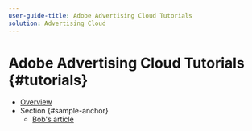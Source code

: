 ```yaml
---
user-guide-title: Adobe Advertising Cloud Tutorials
solution: Advertising Cloud
---
```


# Adobe Advertising Cloud Tutorials {#tutorials}

+ [Overview](overview.md)
+ Section {#sample-anchor}
  + [Bob's article](bob.md)
